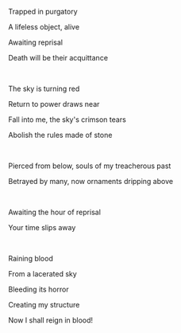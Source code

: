 Trapped in purgatory

A lifeless object, alive

Awaiting reprisal

Death will be their acquittance

<br>

The sky is turning red

Return to power draws near

Fall into me, the sky's crimson tears

Abolish the rules made of stone

<br>

Pierced from below, souls of my treacherous past

Betrayed by many, now ornaments dripping above

<br>

Awaiting the hour of reprisal

Your time slips away

<br>

Raining blood

From a lacerated sky

Bleeding its horror

Creating my structure

Now I shall reign in blood!
